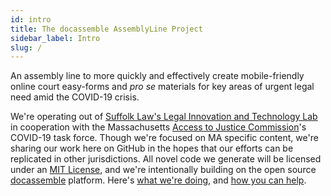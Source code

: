 ```yaml
---
id: intro
title: The docassemble AssemblyLine Project
sidebar_label: Intro
slug: /
---
```


<!-- original: https://github.com/SuffolkLITLab/doc-assembly-line/blob/master/README.md -->

An assembly line to more quickly and effectively create mobile-friendly online court easy-forms and _pro se_ materials for key areas of urgent legal need amid the COVID-19 crisis.

We're operating out of [Suffolk Law's Legal Innovation and Technology Lab](https://suffolklitlab.org/) in cooperation with the Massachusetts [Access to Justice Commission](http://www.massa2j.org/a2j/)'s COVID-19 task force. Though we're focused on MA specific content, we're sharing our work here on GitHub in the hopes that our efforts can be replicated in other jurisdictions. All novel code we generate will be licensed under an [MIT License](https://github.com/SuffolkLITLab/doc-assembly-line/blob/master/LICENSE), and we're intentionally building on the open source [docassemble](https://docassemble.org/) platform. Here's [what we're doing](https://suffolklitlab.org/doc-assembly-line/#doing), and [how you can help](https://suffolklitlab.org/doc-assembly-line/#help).
<!-- 
You can find a more robust description of our work, including how to join our team on our website at:

https://suffolklitlab.org/doc-assembly-line/

Other relevant repos include: 

- [The ALWeaver](https://github.com/SuffolkLITLab/docassemble-assemblylinewizard) for generating code.
- [The AssemblyLine docassemble package](https://github.com/SuffolkLITLab/docassemble-MAVirtualCourt) with functionality designed for court forms.
 -->